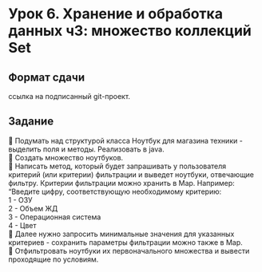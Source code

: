 # Урок 6. Хранение и обработка данных ч3: множество коллекций Set
## **Формат сдачи**
ссылка на подписанный git-проект.

## **Задание**
📌 Подумать над структурой класса Ноутбук для магазина техники - выделить поля и
методы. Реализовать в java.
<br/>📌 Создать множество ноутбуков.
<br/>📌 Написать метод, который будет запрашивать у пользователя критерий (или критерии)
фильтрации и выведет ноутбуки, отвечающие фильтру. Критерии фильтрации можно
хранить в Map. Например:
“Введите цифру, соответствующую необходимому критерию:
<br/>1 - ОЗУ
<br/>2 - Объем ЖД
<br/>3 - Операционная система
<br/>4 - Цвет
<br/>📌 Далее нужно запросить минимальные значения для указанных критериев - сохранить
параметры фильтрации можно также в Map.
<br/>📌 Отфильтровать ноутбуки их первоначального множества и вывести проходящие по
условиям.
